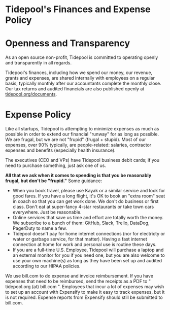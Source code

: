 # Tidepool's Finances and Expense Policy

# Openness and Transparency

As an open source non-profit, Tidepool is committed to operating openly and transparently in all regards. 

Tidepool's finances, including how we spend our money, our revenue, grants and expenses, are shared internally with employees on a regular basis, typically monthly after our accountants complete the monthly close. Our tax returns and audited financials are also published openly at [tidepool.org/documents](https://tidepool.org/documents).

# Expense Policy

Like all startups, Tidepool is attempting to minimize expenses as much as possible in order to extend our financial "runway" for as long as possible. We are frugal, but we are not "frupid" (frugal + stupid). Most of our expenses, over 90% typically, are people-related: salaries, contractor expenses and benefits (especially health insurance).

The executives (CEO and VPs) have Tidepool business debit cards; if you need to purchase something, just ask one of us.

**All that we ask when it comes to spending is that you be reasonably frugal, but don't be "frupid."** Some guidance:
* When you book travel, please use Kayak or a similar service and look for good fares. If you have a long flight, it's OK to book an "extra room" seat in coach so that you can get work done. We don't do business or first class. Don't eat at super-fancy 4-star restaurants or take town cars everywhere. Just be reasonable.
* Online services that save us time and effort are totally worth the money. We subscribe to a bunch of them: GitHub, Slack, Trello, DataDog, PagerDuty to name a few.
* Tidepool doesn't pay for home internet connections (nor for electricty or water or garbage service, for that matter). Having a fast internet connection at home for work and personal use is routine these days.
* If you are a full-time U.S. Employee, Tidepool will purchase a laptop and an external monitor for you if you need one, but you are also welcome to use your own machine(s) as long as they have been set up and audited according to our HIPAA policies.

We use bill.com to do expense and invoice reimbursement. If you have expenses that need to be reimbursed, send the receipts as a PDF to " tidepool.org (at) bill.com ". Employees that incur a lot of expenses may wish to set up an account with Expensify to make it easy to track expenses, but it is not required. Expense reports from Expensify should still be submitted to bill.com.

